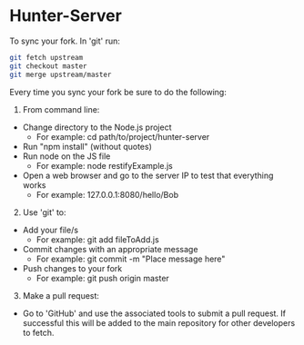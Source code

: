# Hunter-Server
To sync your fork. In 'git' run:
```bash
git fetch upstream
git checkout master
git merge upstream/master
```
Every time you sync your fork be sure to do the following:
1. From command line:
  * Change directory to the Node.js project
    * For example: cd path/to/project/hunter-server
  * Run "npm install" (without quotes)
  * Run node on the JS file
    * For example: node restifyExample.js
  * Open a web browser and go to the server IP to test that everything works
    * For example: 127.0.0.1:8080/hello/Bob

2. Use 'git' to:
  * Add your file/s
    * For example: git add fileToAdd.js
  * Commit changes with an appropriate message
    * For example: git commit -m "Place message here"
  * Push changes to your fork
    * For example: git push origin master

3. Make a pull request:
  * Go to 'GitHub' and use the associated tools to submit a pull request. If successful this will be added to the main repository for other developers to fetch.